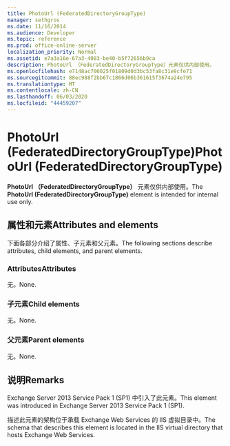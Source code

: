 ```yaml
---
title: PhotoUrl (FederatedDirectoryGroupType)
manager: sethgros
ms.date: 11/16/2014
ms.audience: Developer
ms.topic: reference
ms.prod: office-online-server
localization_priority: Normal
ms.assetid: e7a3a16e-67a3-4083-be40-b5f72656b9ca
description: PhotoUrl （FederatedDirectoryGroupType）元素仅供内部使用。
ms.openlocfilehash: e7148ac706025f01809d0d3bc53fa8c31e9cfe71
ms.sourcegitcommit: 88ec988f2bb67c1866d06b361615f3674a24e795
ms.translationtype: MT
ms.contentlocale: zh-CN
ms.lasthandoff: 06/03/2020
ms.locfileid: "44459207"
---
```

# <a name="photourl-federateddirectorygrouptype"></a><span data-ttu-id="302c2-103">PhotoUrl (FederatedDirectoryGroupType)</span><span class="sxs-lookup"><span data-stu-id="302c2-103">PhotoUrl (FederatedDirectoryGroupType)</span></span>

<span data-ttu-id="302c2-104">**PhotoUrl （FederatedDirectoryGroupType）** 元素仅供内部使用。</span><span class="sxs-lookup"><span data-stu-id="302c2-104">The **PhotoUrl (FederatedDirectoryGroupType)** element is intended for internal use only.</span></span> 

## <a name="attributes-and-elements"></a><span data-ttu-id="302c2-105">属性和元素</span><span class="sxs-lookup"><span data-stu-id="302c2-105">Attributes and elements</span></span>

<span data-ttu-id="302c2-106">下面各部分介绍了属性、子元素和父元素。</span><span class="sxs-lookup"><span data-stu-id="302c2-106">The following sections describe attributes, child elements, and parent elements.</span></span>
  
### <a name="attributes"></a><span data-ttu-id="302c2-107">Attributes</span><span class="sxs-lookup"><span data-stu-id="302c2-107">Attributes</span></span>

<span data-ttu-id="302c2-108">无。</span><span class="sxs-lookup"><span data-stu-id="302c2-108">None.</span></span>
  
### <a name="child-elements"></a><span data-ttu-id="302c2-109">子元素</span><span class="sxs-lookup"><span data-stu-id="302c2-109">Child elements</span></span>

<span data-ttu-id="302c2-110">无。</span><span class="sxs-lookup"><span data-stu-id="302c2-110">None.</span></span>
  
### <a name="parent-elements"></a><span data-ttu-id="302c2-111">父元素</span><span class="sxs-lookup"><span data-stu-id="302c2-111">Parent elements</span></span>

<span data-ttu-id="302c2-112">无。</span><span class="sxs-lookup"><span data-stu-id="302c2-112">None.</span></span>
  
## <a name="remarks"></a><span data-ttu-id="302c2-113">说明</span><span class="sxs-lookup"><span data-stu-id="302c2-113">Remarks</span></span>

<span data-ttu-id="302c2-114">Exchange Server 2013 Service Pack 1 (SP1) 中引入了此元素。</span><span class="sxs-lookup"><span data-stu-id="302c2-114">This element was introduced in Exchange Server 2013 Service Pack 1 (SP1).</span></span>
  
<span data-ttu-id="302c2-115">描述此元素的架构位于承载 Exchange Web Services 的 IIS 虚拟目录中。</span><span class="sxs-lookup"><span data-stu-id="302c2-115">The schema that describes this element is located in the IIS virtual directory that hosts Exchange Web Services.</span></span>
  

